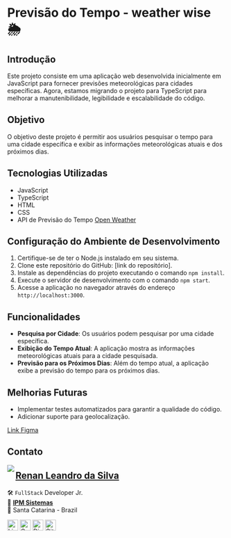 # Previsão do Tempo - weather wise 🌦️

## Introdução

Este projeto consiste em uma aplicação web desenvolvida inicialmente em JavaScript para fornecer previsões meteorológicas para cidades específicas. Agora, estamos migrando o projeto para TypeScript para melhorar a manutenibilidade, legibilidade e escalabilidade do código.

## Objetivo

O objetivo deste projeto é permitir aos usuários pesquisar o tempo para uma cidade específica e exibir as informações meteorológicas atuais e dos próximos dias.

## Tecnologias Utilizadas

- JavaScript
- TypeScript
- HTML
- CSS
- API de Previsão do Tempo [Open Weather](https://openweathermap.org/)

## Configuração do Ambiente de Desenvolvimento

1. Certifique-se de ter o Node.js instalado em seu sistema.
2. Clone este repositório do GitHub: [link do repositório].
3. Instale as dependências do projeto executando o comando `npm install`.
4. Execute o servidor de desenvolvimento com o comando `npm start`.
5. Acesse a aplicação no navegador através do endereço `http://localhost:3000`.

## Funcionalidades

- **Pesquisa por Cidade**: Os usuários podem pesquisar por uma cidade específica.
- **Exibição do Tempo Atual**: A aplicação mostra as informações meteorológicas atuais para a cidade pesquisada.
- **Previsão para os Próximos Dias**: Além do tempo atual, a aplicação exibe a previsão do tempo para os próximos dias.

## Melhorias Futuras

- Implementar testes automatizados para garantir a qualidade do código.
- Adicionar suporte para geolocalização.

[Link Figma](<https://www.figma.com/file/BzAbIgEtvMBmadWR5Abmfh/TypeWeather-(Community)?type=design&node-id=0%3A1&mode=dev&t=QqaASzMEWR27vhQu-1>)

## Contato

<img align="left" src="https://www.github.com/renyzeraa.png?size=150">

## [**Renan Leandro da Silva**](https://github.com/renyzeraa)

🛠 `FullStack` Developer Jr. <br>
💼 [**IPM Sistemas**](https://www.ipm.com/) <br>
📍 Santa Catarina - Brazil

<a href="https://www.linkedin.com/in/renyzeraa" target="_blank"><img src="https://img.shields.io/badge/LinkedIn-0077B5?style=flat&logo=linkedin&logoColor=white" alt="LinkedIn Badge" height="25"></a>&nbsp;<a href="mailto:renansilvaytb@gmail.com" target="_blank"><img src="https://img.shields.io/badge/Gmail-D14836?style=flat&logo=gmail&logoColor=white" alt="Gmail Badge" height="25"></a>&nbsp;<a href="#"><img src="https://img.shields.io/badge/Discord-%237289DA.svg?logo=discord&logoColor=white" title="renan_s#7826" alt="Discord Badge" height="25"></a>&nbsp;<a href="https://www.github.com/renyzeraa" target="_blank"><img src="https://img.shields.io/badge/GitHub-100000?style=flat&logo=github&logoColor=white" alt="GitHub Badge" height="25"></a>&nbsp;

<br clear="left"/>
